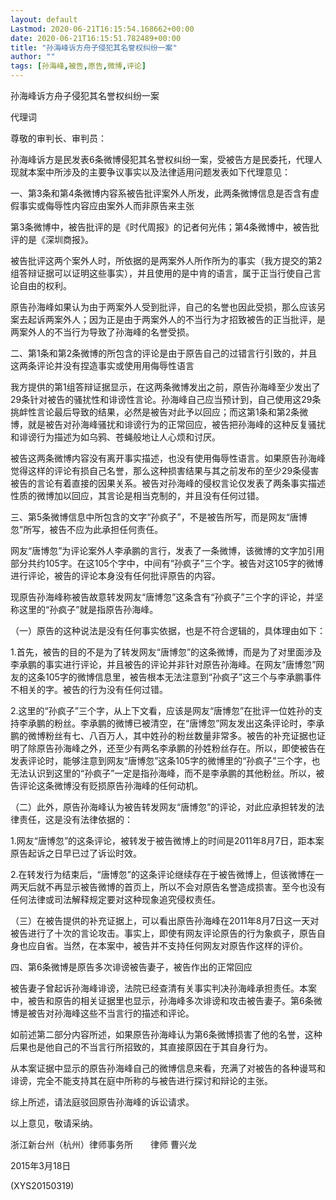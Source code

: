 ```yaml
---
layout: default
Lastmod: 2020-06-21T16:15:54.168662+00:00
date: 2020-06-21T16:15:51.782489+00:00
title: "孙海峰诉方舟子侵犯其名誉权纠纷一案"
author: ""
tags: [孙海峰,被告,原告,微博,评论]
---
```


孙海峰诉方舟子侵犯其名誉权纠纷一案

代理词

尊敬的审判长、审判员：

孙海峰诉方是民发表6条微博侵犯其名誉权纠纷一案，受被告方是民委托，代理人现就本案中所涉及的主要争议事实以及法律适用问题发表如下代理意见：

一、第3条和第4条微博内容系被告批评案外人所发，此两条微博信息是否含有虚假事实或侮辱性内容应由案外人而非原告来主张

第3条微博中，被告批评的是《时代周报》的记者何光伟；第4条微博中，被告批评的是《深圳商报》。

被告批评这两个案外人时，所依据的是两案外人所作所为的事实（我方提交的第2组答辩证据可以证明这些事实），并且使用的是中肯的语言，属于正当行使自己言论自由的权利。

原告孙海峰如果认为由于两案外人受到批评，自己的名誉也因此受损，那么应该另案去起诉两案外人；因为正是由于两案外人的不当行为才招致被告的正当批评，是两案外人的不当行为导致了孙海峰的名誉受损。

二、第1条和第2条微博的所包含的评论是由于原告自己的过错言行引致的，并且这两条评论并没有捏造事实或使用用侮辱性语言

我方提供的第1组答辩证据显示，在这两条微博发出之前，原告孙海峰至少发出了29条针对被告的骚扰性和诽谤性言论。孙海峰自己应当预计到，自己使用这29条挑衅性言论最后导致的结果，必然是被告对此予以回应；而这第1条和第2条微博，就是被告对孙海峰骚扰和诽谤行为的正常回应，被告把孙海峰的这种反复骚扰和诽谤行为描述为如乌鸦、苍蝇般地让人心烦和讨厌。

被告这两条微博内容没有离开事实描述，也没有使用侮辱性语言。如果原告孙海峰觉得这样的评论有损自己名誉，那么这种损害结果与其之前发布的至少29条侵害被告的言论有着直接的因果关系。被告对孙海峰的侵权言论仅发表了两条事实描述性质的微博加以回应，其言论是相当克制的，并且没有任何过错。

三、第5条微博信息中所包含的文字“孙疯子”，不是被告所写，而是网友“唐博忽”所写，被告不应为此承担任何责任。

网友“唐博忽”为评论案外人李承鹏的言行，发表了一条微博，该微博的文字加引用部分共约105字。在这105个字中，中间有“孙疯子”三个字。被告对这105字的微博进行评论，被告的评论本身没有任何批评原告的内容。

现原告孙海峰称被告故意转发网友“唐博忽”这条含有“孙疯子”三个字的评论，并坚称这里的“孙疯子”就是指原告孙海峰。

（一）原告的这种说法是没有任何事实依据，也是不符合逻辑的，具体理由如下：

1.首先，被告的目的不是为了转发网友“唐博忽”的这条微博，而是为了对里面涉及李承鹏的事实进行评论，并且被告的评论并非针对原告孙海峰。在网友“唐博忽”网友的这条105字的微博信息里，被告根本无法注意到“孙疯子”这三个与李承鹏事件不相关的字。被告的行为没有任何过错。

2.这里的“孙疯子”三个字，从上下文看，应该是网友“唐博忽”在批评一位姓孙的支持李承鹏的粉丝。李承鹏的微博已被清空，在“唐博忽”网友发出这条评论时，李承鹏的微博粉丝有七、八百万人，其中姓孙的粉丝数量非常多。被告的补充证据也证明了除原告孙海峰之外，还至少有两名李承鹏的孙姓粉丝存在。所以，即使被告在发表评论时，能够注意到网友“唐博忽”这条105字的微博里的“孙疯子”三个字，也无法认识到这里的“孙疯子”一定是指孙海峰，而不是李承鹏的其他粉丝。所以，被告评论这条微博没有贬损原告孙海峰的任何动机。

（二）此外，原告孙海峰认为被告转发网友“唐博忽”的评论，对此应承担转发的法律责任，这是没有法律依据的：

1.网友“唐博忽”的这条评论，被转发于被告微博上的时间是2011年8月7日，距本案原告起诉之日早已过了诉讼时效。

2.在转发行为结束后，“唐博忽”的这条评论继续存在于被告微博上，但该微博在一两天后就不再显示被告微博的首页上，所以不会对原告名誉造成损害。至今也没有任何法律或司法解释规定要对这种现象追究侵权责任。

（三）在被告提供的补充证据上，可以看出原告孙海峰在2011年8月7日这一天对被告进行了十次的言论攻击。事实上，即使有网友评论原告的行为象疯子，原告自身也应自省。当然，在本案中，被告并不支持任何网友对原告作这样的评价。

四、第6条微博是原告多次诽谤被告妻子，被告作出的正常回应

被告妻子曾起诉孙海峰诽谤，法院已经查清有关事实判决孙海峰承担责任。本案中，被告和原告的相关证据里也显示，孙海峰多次诽谤和攻击被告妻子。第6条微博是被告对孙海峰这些不当言行的描述和评论。

如前述第二部分内容所述，如果原告孙海峰认为第6条微博损害了他的名誉，这种后果也是他自己的不当言行所招致的，其直接原因在于其自身行为。

从本案证据中显示的原告孙海峰自己的微博信息来看，充满了对被告的各种谩骂和诽谤，完全不能支持其在庭中所称的与被告进行探讨和辩论的主张。

综上所述，请法庭驳回原告孙海峰的诉讼请求。

以上意见，敬请采纳。

浙江新台州（杭州）律师事务所　　律师  曹兴龙

2015年3月18日

(XYS20150319)

